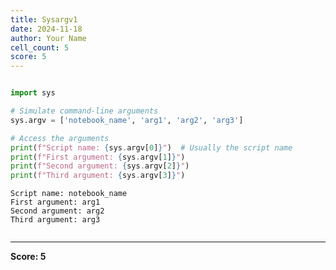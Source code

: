 ```yaml
---
title: Sysargv1
date: 2024-11-18
author: Your Name
cell_count: 5
score: 5
---
```


```python

```


```python
import sys
```


```python
# Simulate command-line arguments
sys.argv = ['notebook_name', 'arg1', 'arg2', 'arg3']
```


```python
# Access the arguments
print(f"Script name: {sys.argv[0]}")  # Usually the script name
print(f"First argument: {sys.argv[1]}")
print(f"Second argument: {sys.argv[2]}")
print(f"Third argument: {sys.argv[3]}")
```

    Script name: notebook_name
    First argument: arg1
    Second argument: arg2
    Third argument: arg3



```python

```


---
**Score: 5**